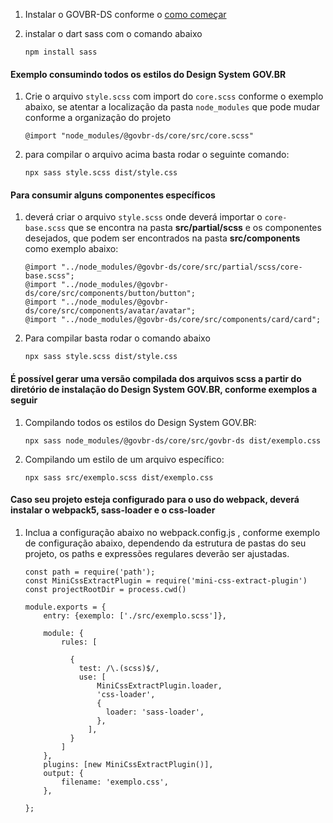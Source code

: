 
1. Instalar o GOVBR-DS conforme o [como começar](/ds/introducao/como-comecar)

2. instalar o dart sass com o comando abaixo

    ```text
    npm install sass
    ```

#### Exemplo consumindo todos os estilos do Design System GOV.BR

1. Crie o arquivo `style.scss` com import do `core.scss` conforme o exemplo abaixo, se atentar a localização da pasta `node_modules` que pode mudar conforme a organização do projeto

    ```text
    @import "node_modules/@govbr-ds/core/src/core.scss"
    ```

1. para compilar o arquivo acima basta rodar o seguinte comando:

    ```text
    npx sass style.scss dist/style.css 
    ```

#### Para consumir alguns componentes específicos

1. deverá criar o arquivo ``style.scss`` onde deverá importar o ``core-base.scss`` que se encontra na pasta **src/partial/scss** e os componentes desejados, que podem ser encontrados na pasta **src/components** como exemplo abaixo:

    ```text
    @import "../node_modules/@govbr-ds/core/src/partial/scss/core-base.scss";
    @import "../node_modules/@govbr-ds/core/src/components/button/button";
    @import "../node_modules/@govbr-ds/core/src/components/avatar/avatar";
    @import "../node_modules/@govbr-ds/core/src/components/card/card";
    ```

1. Para compilar basta rodar o comando abaixo

    ```text
    npx sass style.scss dist/style.css 
    ```

#### É possível gerar uma versão compilada dos arquivos scss a partir do diretório de instalação do Design System GOV.BR, conforme exemplos a seguir

1. Compilando todos os estilos do Design System GOV.BR:

    ```text
    npx sass node_modules/@govbr-ds/core/src/govbr-ds dist/exemplo.css
    ```

1. Compilando um estilo de um arquivo específico:

    ```text
    npx sass src/exemplo.scss dist/exemplo.css
    ```

#### Caso seu projeto esteja configurado para o uso do webpack, deverá instalar o webpack5, sass-loader e o css-loader

1. Inclua a configuração abaixo no webpack.config.js , conforme exemplo de configuração abaixo, dependendo da estrutura de pastas do seu projeto, os paths e expressões regulares deverão ser ajustadas.

    ```text
    const path = require('path');
    const MiniCssExtractPlugin = require('mini-css-extract-plugin')
    const projectRootDir = process.cwd()

    module.exports = {
        entry: {exemplo: ['./src/exemplo.scss']},
        
        module: {
            rules: [
              
              {
                test: /\.(scss)$/,
                use: [
                    MiniCssExtractPlugin.loader,
                    'css-loader',
                    {
                      loader: 'sass-loader',
                    },
                  ],
              }
            ]
        },
        plugins: [new MiniCssExtractPlugin()],
        output: {
            filename: 'exemplo.css',
        },
        
    };
    ```
